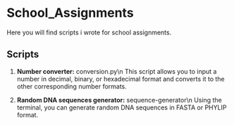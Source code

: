 # School_Assignments
Here you will find scripts i wrote for school assignments.

## Scripts
1. **Number converter:** conversion.py\n
   This script allows you to input a number in decimal, binary, or hexadecimal format and converts it to the other corresponding number formats.

2. **Random DNA sequences generator:** sequence-generator\n
   Using the terminal, you can generate random DNA sequences in FASTA or PHYLIP format.
